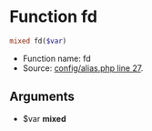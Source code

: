 Function fd
===========================





```php
mixed fd($var)
```

* Function name: fd
* Source: [config/alias.php line 27](https://github.com/PrestaShop/PrestaShop/blob/1.6.0.14/config/alias.php#L27).

Arguments
---------

* $var **mixed**

